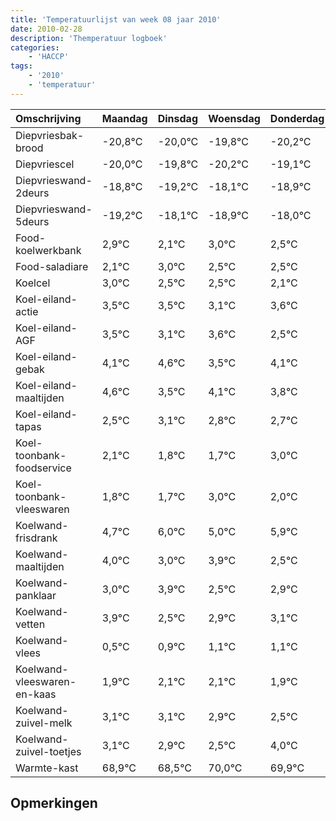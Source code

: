 ```yaml
---
title: 'Temperatuurlijst van week 08 jaar 2010'
date: 2010-02-28
description: 'Themperatuur logboek'
categories:
    - 'HACCP'
tags:
    - '2010'
    - 'temperatuur'
---
```

|Omschrijving|Maandag|Dinsdag|Woensdag|Donderdag|Vrijdag|Zaterdag|Zondag|
|:---|:---|:---|:---|:---|:---|:---|:---|
|Diepvriesbak-brood|-20,8°C|-20,0°C|-19,8°C|-20,2°C|-19,1°C|-19,9°C|-19,0°C|
|Diepvriescel|-20,0°C|-19,8°C|-20,2°C|-19,1°C|-19,9°C|-19,0°C|-19,5°C|
|Diepvrieswand-2deurs|-18,8°C|-19,2°C|-18,1°C|-18,9°C|-18,0°C|-18,5°C|-18,5°C|
|Diepvrieswand-5deurs|-19,2°C|-18,1°C|-18,9°C|-18,0°C|-18,5°C|-18,5°C|-18,9°C|
|Food-koelwerkbank|2,9°C|2,1°C|3,0°C|2,5°C|2,5°C|2,1°C|2,6°C|
|Food-saladiare|2,1°C|3,0°C|2,5°C|2,5°C|2,1°C|2,6°C|1,5°C|
|Koelcel|3,0°C|2,5°C|2,5°C|2,1°C|2,6°C|1,5°C|2,1°C|
|Koel-eiland-actie|3,5°C|3,5°C|3,1°C|3,6°C|2,5°C|3,1°C|2,8°C|
|Koel-eiland-AGF|3,5°C|3,1°C|3,6°C|2,5°C|3,1°C|2,8°C|2,7°C|
|Koel-eiland-gebak|4,1°C|4,6°C|3,5°C|4,1°C|3,8°C|3,7°C|5,0°C|
|Koel-eiland-maaltijden|4,6°C|3,5°C|4,1°C|3,8°C|3,7°C|5,0°C|4,0°C|
|Koel-eiland-tapas|2,5°C|3,1°C|2,8°C|2,7°C|4,0°C|3,0°C|3,9°C|
|Koel-toonbank-foodservice|2,1°C|1,8°C|1,7°C|3,0°C|2,0°C|2,9°C|1,5°C|
|Koel-toonbank-vleeswaren|1,8°C|1,7°C|3,0°C|2,0°C|2,9°C|1,5°C|1,9°C|
|Koelwand-frisdrank|4,7°C|6,0°C|5,0°C|5,9°C|4,5°C|4,9°C|5,1°C|
|Koelwand-maaltijden|4,0°C|3,0°C|3,9°C|2,5°C|2,9°C|3,1°C|3,1°C|
|Koelwand-panklaar|3,0°C|3,9°C|2,5°C|2,9°C|3,1°C|3,1°C|2,9°C|
|Koelwand-vetten|3,9°C|2,5°C|2,9°C|3,1°C|3,1°C|2,9°C|2,5°C|
|Koelwand-vlees|0,5°C|0,9°C|1,1°C|1,1°C|0,9°C|0,5°C|2,0°C|
|Koelwand-vleeswaren-en-kaas|1,9°C|2,1°C|2,1°C|1,9°C|1,5°C|3,0°C|2,9°C|
|Koelwand-zuivel-melk|3,1°C|3,1°C|2,9°C|2,5°C|4,0°C|3,9°C|3,0°C|
|Koelwand-zuivel-toetjes|3,1°C|2,9°C|2,5°C|4,0°C|3,9°C|3,0°C|4,0°C|
|Warmte-kast|68,9°C|68,5°C|70,0°C|69,9°C|69,0°C|70,0°C|68,7°C|

## Opmerkingen


